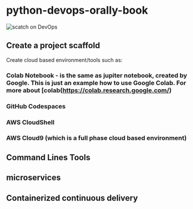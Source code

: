 # python-devops-orally-book

![scatch on DevOps](https://user-images.githubusercontent.com/101976727/229347390-d22a1b00-c970-4c82-8ea7-9cdcbeeaedbc.png)

## Create a project scaffold
Create cloud based environment/tools such as:
### Colab Notebook - is the same as jupiter notebook, created by Google. This is just an example how to use Google Colab. For more about [colab(https://colab.research.google.com/)

### GitHub Codespaces
### AWS CloudShell 
### AWS Cloud9 (which is a full phase cloud based environment)



## Command Lines Tools



## microservices



## Containerized continuous delivery 
